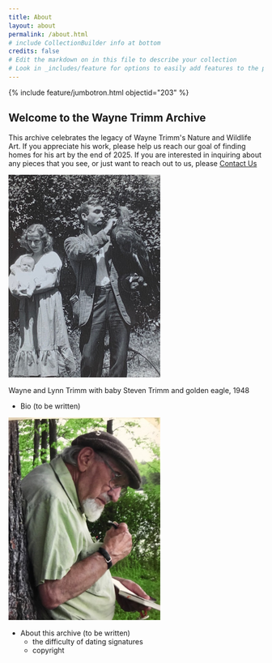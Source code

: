 ```yaml
---
title: About
layout: about
permalink: /about.html
# include CollectionBuilder info at bottom
credits: false
# Edit the markdown on in this file to describe your collection
# Look in _includes/feature for options to easily add features to the page
---
```


{% include feature/jumbotron.html objectid="203" %}

## Welcome to the Wayne Trimm Archive
This archive celebrates the legacy of Wayne Trimm's Nature and Wildlife Art. If you appreciate his work, please help us reach our goal of finding homes for his art by the end of 2025. If you are interested in inquiring about any pieces that you see, or just want to reach out to us, please <a class="btn btn-sm btn-primary m-1" href="https://forms.gle/Rt9yVaxir8EehFUZA">Contact Us</a>

<img src="/images/IMG_3469.jpg" style="max-width:300px" title="Wayne and Lynn Trimm with baby Steven Trimm and golden eagle, 1948">

Wayne and Lynn Trimm with baby Steven Trimm and golden eagle, 1948

- Bio (to be written)

<img src="/images/IMG_0746.JPG" style="max-width:300px" title="Wayne Trimm in 2010">

- About this archive (to be written)
  - the difficulty of dating signatures
  - copyright
